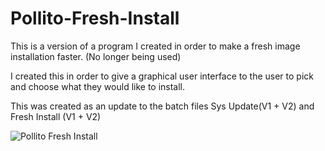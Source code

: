 # Pollito-Fresh-Install
This is a version of a program I created in order to make a fresh image installation faster. (No longer being used)

I created this in order to give a graphical user interface to the user to pick and choose what they would like to install.

This was created as an update to the batch files Sys Update(V1 + V2) and Fresh Install (V1 + V2)

![Pollito Fresh Install](https://github.com/Tony-Castro/Pollito-Fresh-Install/assets/114043633/2f7bf6af-eb00-44e1-a920-ce614ae51d73)
